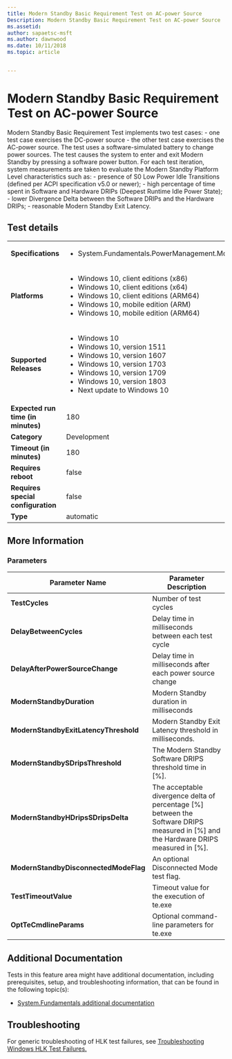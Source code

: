 ```yaml
---
title: Modern Standby Basic Requirement Test on AC-power Source
Description: Modern Standby Basic Requirement Test on AC-power Source
ms.assetid: 
author: sapaetsc-msft
ms.author: dawnwood
ms.date: 10/11/2018
ms.topic: article


---
```


# Modern Standby Basic Requirement Test on AC-power Source

Modern Standby Basic Requirement Test implements two test cases:  - one test case exercises the DC-power source - the other test case exercises the AC-power source. The test uses a software-simulated battery to change power sources. The test causes the system to enter and exit Modern Standby by pressing a software power button. For each test iteration, system measurements are taken to evaluate the Modern Standby Platform Level characteristics such as:  - presence of S0 Low Power Idle Transitions (defined per ACPI specification v5.0 or newer);  - high percentage of time spent in Software and Hardware DRIPs (Deepest Runtime Idle Power State);  - lower Divergence Delta between the Software DRIPs and the Hardware DRIPs;  - reasonable Modern Standby Exit Latency.

## Test details
|||
|---|---|
| **Specifications**  | <ul><li>System.Fundamentals.PowerManagement.ModernStandby.Quality</li></ul> |  
| **Platforms**   | <ul><li>Windows 10, client editions (x86)</li><li>Windows 10, client editions (x64)</li><li>Windows 10, client editions (ARM64)</li><li>Windows 10, mobile edition (ARM)</li><li>Windows 10, mobile edition (ARM64)</li></ul> |
| **Supported Releases** | <ul><li>Windows 10</li><li>Windows 10, version 1511</li><li>Windows 10, version 1607</li><li>Windows 10, version 1703</li><li>Windows 10, version 1709</li><li>Windows 10, version 1803</li><li>Next update to Windows 10</li></ul> |
|**Expected run time (in minutes)**| 180 |
|**Category**| Development |
|**Timeout (in minutes)**| 180 |
|**Requires reboot**| false |
|**Requires special configuration**| false |
|**Type**| automatic |

## More Information
### Parameters
| Parameter Name | Parameter Description |
| --- | --- |
| **TestCycles** | Number of test cycles |
| **DelayBetweenCycles** | Delay time in milliseconds between each test cycle |
| **DelayAfterPowerSourceChange** | Delay time in milliseconds after each power source change |
| **ModernStandbyDuration** | Modern Standby duration in milliseconds |
| **ModernStandbyExitLatencyThreshold** | Modern Standby Exit Latency threshold in milliseconds.  |
| **ModernStandbySDripsThreshold** | The Modern Standby Software DRIPS threshold time in [%].  |
| **ModernStandbyHDripsSDripsDelta** | The acceptable divergence delta of percentage [%] between the Software DRIPS measured in [%] and the Hardware DRIPS measured in [%]. |
| **ModernStandbyDisconnectedModeFlag** | An optional Disconnected Mode test flag. |
| **TestTimeoutValue** | Timeout value for the execution of te.exe |
| **OptTeCmdlineParams** | Optional command-line parameters for te.exe |







## Additional Documentation
Tests in this feature area might have additional documentation, including prerequisites, setup, and troubleshooting information, that can be found in the following topic(s): <ul><li>[System.Fundamentals additional documentation](system-fundamentals-additional-documentation.md)</li></ul>

## Troubleshooting
For generic troubleshooting of HLK test failures, see [Troubleshooting Windows HLK Test Failures.](..\user\troubleshooting-windows-hlk-test-failures.md)